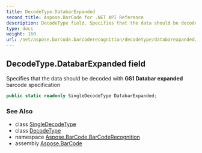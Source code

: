 ```yaml
---
title: DecodeType.DatabarExpanded
second_title: Aspose.BarCode for .NET API Reference
description: DecodeType field. Specifies that the data should be decoded with GS1 Databar expanded barcode specification
type: docs
weight: 160
url: /net/aspose.barcode.barcoderecognition/decodetype/databarexpanded/
---
```

## DecodeType.DatabarExpanded field

Specifies that the data should be decoded with **GS1 Databar expanded** barcode specification

```csharp
public static readonly SingleDecodeType DatabarExpanded;
```

### See Also

* class [SingleDecodeType](../../singledecodetype/)
* class [DecodeType](../)
* namespace [Aspose.BarCode.BarCodeRecognition](../../../aspose.barcode.barcoderecognition/)
* assembly [Aspose.BarCode](../../../)


